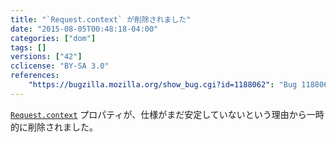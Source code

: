 ```yaml
---
title: "`Request.context` が削除されました"
date: "2015-08-05T00:48:18-04:00"
categories: ["dom"]
tags: []
versions: ["42"]
cclicense: "BY-SA 3.0"
references:
    "https://bugzilla.mozilla.org/show_bug.cgi?id=1188062": "Bug 1188062 - Unship Request.context"
---
```

[`Request.context`](https://developer.mozilla.org/ja/docs/Web/API/Request/context) プロパティが、仕様がまだ安定していないという理由から一時的に削除されました。
